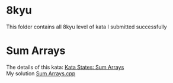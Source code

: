# 8kyu

This folder contains all 8kyu level of kata I submitted successfully

# Sum Arrays
The details of this kata: [Kata States: Sum Arrays](https://www.codewars.com/kata/53dc54212259ed3d4f00071c)  
My solution [Sum Arrays.cpp](Sum_Arrays.cpp)